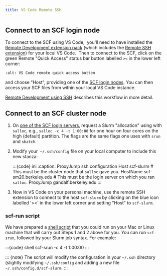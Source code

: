 ```yaml
---
title: VS Code Remote SSH
---
```


## Connect to an SCF login node


To connect to the SCF using VS Code,  you'll need to have installed the
[Remote Development extension pack](https://marketplace.visualstudio.com/items?itemName=ms-vscode-remote.vscode-remote-extensionpack) (which includes the [Remote SSH extension](https://marketplace.visualstudio.com/items?itemName=ms-vscode-remote.remote-ssh)) for your local VS Code.  Then to
connect to the SCF, click on the green Remote "Quick Access" status bar button
labelled `><` in the lower left corner:

```{image} ../images/vscode-brackets.png
:alt: VS Code remote quick access button
```

and choose "Host", providing one of the [SCF login nodes](../servers/login-servers.md). You can then access your SCF files from within your local VS Code instance.

[Remote Development using SSH](https://marketplace.visualstudio.com/items?itemName=ms-vscode-remote.remote-ssh) describes this workflow in more detail.

## Connect to an SCF cluster node


  1.  On [one of the SCF login servers](../servers/login-servers.md), request a
      Slurm "allocation" using with `salloc`, e.g., `salloc -c 4 -t 1:00:00`
      for one hour on four cores on the high (default) partition. The flags are
      the same flags one uses with `srun` and `sbatch`.

  1.  Modify your  `~/.ssh/config` file on your local computer to
      include this new stanza:

      :::{code} ini
      :caption: ProxyJump ssh configuration
          Host scf-slurm
            # This must be the cluster node that `salloc` gave you.
            HostName scf-sm20.berkeley.edu
            # This must be the login server on which you ran `salloc`.
            ProxyJump gandalf.berkeley.edu
      :::

  1.  Now in VS Code on your personal machine, use the remote SSH
      extension to connect to the host `scf-slurm` by clicking on the
      blue icon labelled '\>\<' in the lower left corner and setting
      "Host" to `scf-slurm`.

### scf-run script

We have prepared a [shell
script](https://www.stat.berkeley.edu/~paciorek/share/scf-srun) that you could
run on your Mac or Linux machine that will carry out Steps 1 and 2 above for
you. You can run `scf-srun`, followed by your Slurm job syntax. For example:

:::{code} shell
scf-srun -c 4 -t 1:00:00
:::

::: {note}
The script will modify the configuration in your `~/.ssh` directory (slightly
modifying `~/.ssh/config` and adding a new file `~/.ssh/config.d/scf-slurm`.
:::
